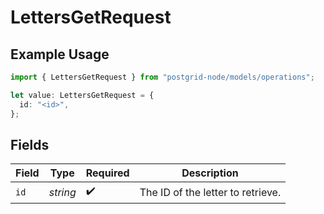 # LettersGetRequest

## Example Usage

```typescript
import { LettersGetRequest } from "postgrid-node/models/operations";

let value: LettersGetRequest = {
  id: "<id>",
};
```

## Fields

| Field                             | Type                              | Required                          | Description                       |
| --------------------------------- | --------------------------------- | --------------------------------- | --------------------------------- |
| `id`                              | *string*                          | :heavy_check_mark:                | The ID of the letter to retrieve. |